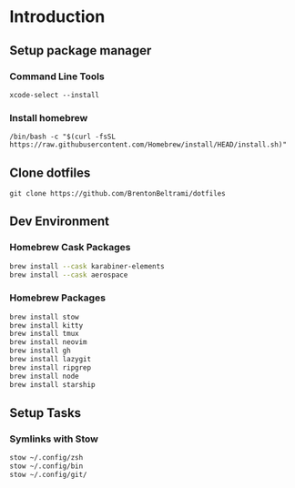 # Introduction
## Setup package manager 
### Command Line Tools
```
xcode-select --install
```
### Install homebrew
```
/bin/bash -c "$(curl -fsSL https://raw.githubusercontent.com/Homebrew/install/HEAD/install.sh)"
```
## Clone dotfiles
```
git clone https://github.com/BrentonBeltrami/dotfiles
```

## Dev Environment

### Homebrew Cask Packages
```bash
brew install --cask karabiner-elements
brew install --cask aerospace
```

### Homebrew Packages
```bash
brew install stow
brew install kitty
brew install tmux
brew install neovim
brew install gh
brew install lazygit
brew install ripgrep
brew install node
brew install starship
```

## Setup Tasks

### Symlinks with Stow
```bash
stow ~/.config/zsh
stow ~/.config/bin
stow ~/.config/git/
```
